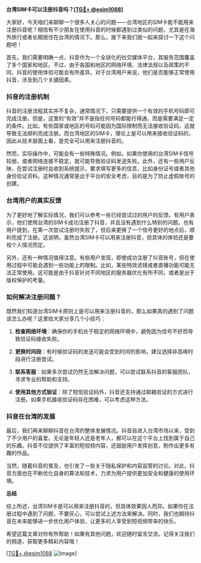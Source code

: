 **台湾SIM卡可以注册抖音吗？[[TG💪+ @esim1088](https://t.me/s/esim1088)]**

大家好，今天咱们来聊聊一个很多人关心的问题——台湾地区的SIM卡能不能用来注册抖音呢？相信有不少朋友在使用抖音的时候都遇到过类似的问题，尤其是在海外旅行或者长期居住在台湾的情况下。那么，接下来我们就一起来探讨一下这个问题吧！

首先，我们需要明确一点，抖音作为一个全球化的社交媒体平台，其服务范围覆盖了多个国家和地区。不过，由于各国和地区的网络环境、法律法规以及政策的不同，抖音的使用体验可能会有所差异。对于台湾用户来说，他们是否能够正常使用抖音，涉及到几个关键因素。

### 抖音的注册机制

抖音的注册流程其实并不复杂，通常情况下，只需要提供一个有效的手机号码即可完成注册。但是，这里的“有效”并不是指任何号码都能行得通，而是需要满足一定的条件。比如，有些国家或地区的号码可能因为国际限制而无法接收验证码，这就导致无法顺利完成注册。而台湾地区的SIM卡，理论上是可以用来接收验证码的，因此从技术层面上看，是完全可以用来注册抖音的。

然而，实际操作中，可能会有一些特殊情况。例如，如果你使用的台湾SIM卡信号较弱，或者网络连接不稳定，就可能导致验证码发送失败。此外，还有一些用户反映，在尝试注册时会收到系统提示，要求填写更多的信息，比如身份证号或者其他身份验证资料。这种情况通常是出于平台的安全考虑，目的是为了防止虚假账号的创建。

### 台湾用户的真实反馈

为了更好地了解实际情况，我们可以参考一些已经尝试过的用户的反馈。有用户表示，他们使用台湾的SIM卡成功注册了抖音，并且没有遇到什么特别的问题。也有用户提到，在第一次尝试注册时失败了，但后来更换了一个信号更好的地点后，顺利完成了注册。这说明，虽然台湾SIM卡可以用来注册抖音，但具体的体验还是要视个人情况而定。

另外，还有一种情况值得注意。有些用户发现，即使成功注册了抖音账号，但在使用过程中可能会遇到一些功能上的限制。比如，某些特效滤镜或者直播功能可能无法正常使用。这可能是由于抖音针对不同地区的服务器优化有所不同，或者是出于版权保护的考量。

### 如何解决注册问题？

既然我们知道台湾SIM卡原则上是可以用来注册抖音的，那么如果真的遇到了问题该怎么办呢？这里给大家分享几个小技巧：

1. **检查网络环境**：确保你的手机处于稳定的网络环境中，避免因为信号不好而导致验证码接收失败。
   
2. **更换时间段**：有时候验证码的发送可能会受到时间的影响，建议选择非高峰时段进行注册尝试。

3. **联系客服**：如果多次尝试仍然无法解决问题，可以尝试联系抖音的客服团队，寻求专业的帮助和支持。

4. **使用其他方式验证**：除了短信验证码外，抖音还支持通过邮箱验证的方式进行注册。如果手机接收验证码存在困难，可以考虑这种方法。

### 抖音在台湾的发展

最后，我们再来聊聊抖音在台湾的整体发展情况。抖音自进入台湾市场以来，受到了不少用户的喜爱。无论是年轻人还是老年人，都可以在这个平台上找到属于自己的乐趣。抖音不仅提供了丰富的短视频内容，还鼓励用户发挥创意，制作出更多有趣的作品。

当然，随着抖音的普及，也引发了一些关于隐私保护和内容监管的讨论。对此，抖音方面也在不断优化自身的算法和技术，力求为用户提供更加安全和健康的使用环境。

**总结**

综上所述，台湾SIM卡是可以用来注册抖音的，但具体效果因人而异。如果你在注册过程中遇到了问题，不要灰心，可以尝试上述方法来解决。同时，我们也期待抖音在未来能够进一步优化用户体验，让更多的人享受到短视频带来的快乐。

希望这篇文章对你有所帮助！如果有其他问题，欢迎随时留言交流。记得关注我们的频道，获取更多精彩内容哦！

[[TG💪+ @esim1088](https://t.me/s/esim1088) ![Image](https://i.postimg.cc/4NQfJmqS/Snipaste-2025-05-13-00-14-12.png)]